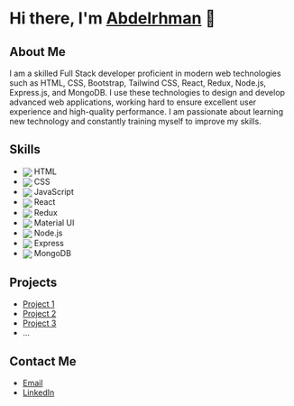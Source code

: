 # Hi there, I'm [Abdelrhman](https://mein-portfolio-beta.vercel.app/) 👋

## About Me

I am a skilled Full Stack developer proficient in modern web technologies such as HTML, CSS, Bootstrap, Tailwind CSS, React, Redux, Node.js, Express.js, and MongoDB. I use these technologies to design and develop advanced web applications, working hard to ensure excellent user experience and high-quality performance. I am passionate about learning new technology and constantly training myself to improve my skills.

## Skills

- <img align="center" src="https://img.icons8.com/color/48/000000/html-5--v1.png"/> HTML
- <img align="center" src="https://img.icons8.com/color/48/000000/css3.png"/> CSS
- <img align="center" src="https://img.icons8.com/color/48/000000/javascript--v1.png"/> JavaScript
- <img align="center" src="https://img.icons8.com/color/48/000000/react-native.png"/> React
- <img align="center" src="https://img.icons8.com/color/48/000000/redux.png"/> Redux
- <img align="center" src="https://img.icons8.com/color/48/000000/material-ui.png"/> Material UI
- <img align="center" src="https://img.icons8.com/color/48/000000/nodejs.png"/> Node.js
- <img align="center" src="https://img.icons8.com/color/48/000000/express.png"/> Express
- <img align="center" src="https://img.icons8.com/color/48/000000/mongodb.png"/> MongoDB

## Projects

- [Project 1](https://github.com/your-username/project-1)
- [Project 2](https://github.com/your-username/project-2)
- [Project 3](https://github.com/your-username/project-3)
- ...

## Contact Me

- [Email](abdalrhmanammarofficial@gmail.com)
- [LinkedIn](https://www.linkedin.com/in/abdelrahman-ar/)

